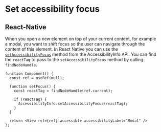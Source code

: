 # Set accessibility focus
## React-Native

When you open a new element on top of your current content, for example a modal, you want to shift focus so the user can navigate through the content of this element. In React Native you can use the [`setAccessibilityFocus`](https://reactnative.dev/docs/accessibilityinfo#setaccessibilityfocus) method from the AccessibilityInfo API. You can find the `reactTag` to pass to the `setAccessibilityFocus` method by calling `findNodeHandle`.

```tsx
function Component() {
  const ref = useRef(null);
  
  function setFocus() {
    const reactTag = findNodeHandle(ref.current);
    
    if (reactTag) {
      AccessibilityInfo.setAccessibilityFocus(reactTag);
    }
  }

  return <View ref={ref} accessible accessibilityLabel="Modal" />
};
```